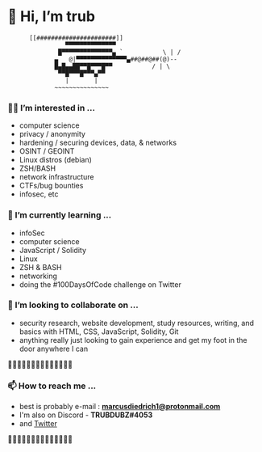 
# 👋 Hi, I’m trub  

 
          
          [[######################]]
                    ▀▀▀▀▀▀▀▀▀▀▀▀▀▀ 
                  █▀▀▀▀▀▀▀▀▀▀▀▀▀▀▄ `           \ | /  
                 ▄   @|▀▀▀▀▀▀▀▀▀▀▀▀▀▀▄##@##@##(@)--
                 █▄█▄▄██▀▀█▀▀▀█▀▀           / | \  
                  ▀▀█▀▀▀█▀▀▀▄▀▀
                    |       |
                 ~~~~~~~~~~~~~~~        
      


### 🧙‍♂️ I’m interested in ... 
 
 - computer science
 - privacy / anonymity  
 - hardening / securing devices, data, & networks
 - OSINT / GEOINT
 - Linux distros (debian)
 - ZSH/BASH 
 - network infrastructure 
 - CTFs/bug bounties
 - infosec, etc

### 🧠 I’m currently learning ... 
 
 - infoSec
 - computer science
 - JavaScript / Solidity
 - Linux
 - ZSH & BASH
 - networking
 - doing the #100DaysOfCode challenge on Twitter



### 🤝 I’m looking to collaborate on ...
   
 - security research, website development, study resources, writing, and basics with HTML, CSS, JavaScript, Solidity, Git
 - anything really just looking to gain experience and get my foot in the door anywhere I can


👾👾👾👾👾👾👾👾👾👾👾👾👾👾

### 📫 How to reach me ...
  
 - best is probably e-mail : **marcusdiedrich1@protonmail.com** 
 - I'm also on Discord - **TRUBDUBZ#4053**
 - and [Twitter](https://twitter.com/marcusdiedrich1)


👾👾👾👾👾👾👾👾👾👾👾👾👾👾
